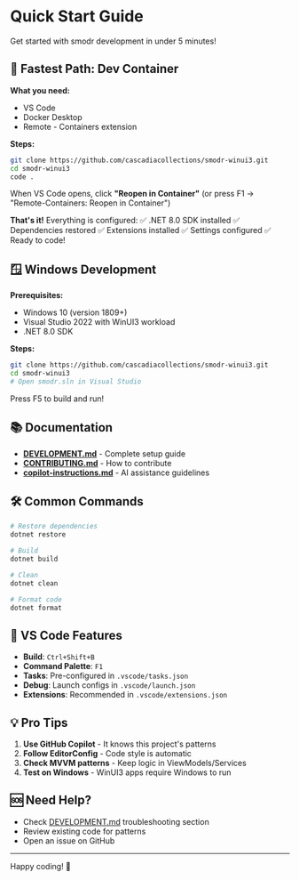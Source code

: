 # Quick Start Guide

Get started with smodr development in under 5 minutes!

## 🚀 Fastest Path: Dev Container

**What you need:**
- VS Code
- Docker Desktop
- Remote - Containers extension

**Steps:**
```bash
git clone https://github.com/cascadiacollections/smodr-winui3.git
cd smodr-winui3
code .
```

When VS Code opens, click **"Reopen in Container"** (or press F1 → "Remote-Containers: Reopen in Container")

**That's it!** Everything is configured:
✅ .NET 8.0 SDK installed
✅ Dependencies restored
✅ Extensions installed
✅ Settings configured
✅ Ready to code!

## 🪟 Windows Development

**Prerequisites:**
- Windows 10 (version 1809+)
- Visual Studio 2022 with WinUI3 workload
- .NET 8.0 SDK

**Steps:**
```bash
git clone https://github.com/cascadiacollections/smodr-winui3.git
cd smodr-winui3
# Open smodr.sln in Visual Studio
```

Press F5 to build and run!

## 📚 Documentation

- **[DEVELOPMENT.md](DEVELOPMENT.md)** - Complete setup guide
- **[CONTRIBUTING.md](CONTRIBUTING.md)** - How to contribute
- **[copilot-instructions.md](.github/copilot-instructions.md)** - AI assistance guidelines

## 🛠️ Common Commands

```bash
# Restore dependencies
dotnet restore

# Build
dotnet build

# Clean
dotnet clean

# Format code
dotnet format
```

## 🎯 VS Code Features

- **Build**: `Ctrl+Shift+B`
- **Command Palette**: `F1`
- **Tasks**: Pre-configured in `.vscode/tasks.json`
- **Debug**: Launch configs in `.vscode/launch.json`
- **Extensions**: Recommended in `.vscode/extensions.json`

## 💡 Pro Tips

1. **Use GitHub Copilot** - It knows this project's patterns
2. **Follow EditorConfig** - Code style is automatic
3. **Check MVVM patterns** - Keep logic in ViewModels/Services
4. **Test on Windows** - WinUI3 apps require Windows to run

## 🆘 Need Help?

- Check [DEVELOPMENT.md](DEVELOPMENT.md#troubleshooting) troubleshooting section
- Review existing code for patterns
- Open an issue on GitHub

---

Happy coding! 🎉
